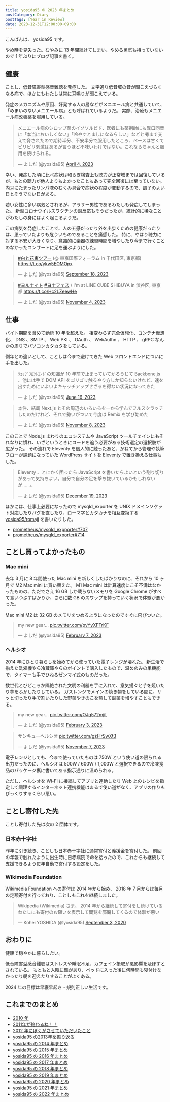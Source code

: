 ```yaml
---
title: yosida95 の 2023 年まとめ
postCategory: Diary
postTags: [Year in Review]
date: 2023-12-31T12:00:00+09:00
---
```


こんばんは、 yosida95 です。

やめ時を見失った。むやみに 13 年間続けてしまい、やめる勇気も持っていないので 1 年ぶりにブログ記事を書く。

## 健康

ことし、低音障害型感音難聴を発症した。
文字通り低音域の音が聞こえづらくなる病で、ほかにもわたしは常に耳鳴りが聞こえている。

発症のメカニズムや原因、好発する人の層などがメニエール病と共通していて、「めまいのないメニエール病」とも呼ばれているようだ。
実際、治療もメニエール病改善薬を服用している。

<blockquote class="twitter-tweet"><p lang="ja" dir="ltr">メニエール病のシロップ薬のイソソルビド、医者にも薬剤師にも異口同音に「本当においしくない」「冷やすとましになるらしい」などと噂まで交えて脅されたので期待半分、不安半分で服用したところ、ベースは甘くてピリピリ刺激はあるが言うほど不味いわけではない。これならちゃんと服用を続けられる。</p>&mdash; よしだ (@yosida95) <a href="https://twitter.com/yosida95/status/1643237556673466368?ref_src=twsrc%5Etfw">April 4, 2023</a></blockquote>

幸い、発症した頃に比べ症状は和らぎ検査上も聴力が正常域までは回復しているが、もとの聴力が他人よりもよかったこともあって完全回復には至っていない。
内耳にたまったリンパ液のむくみ具合で症状の程度が変動するので、調子のよい日とそうでない日がある。

若い女性に多い病気とされるが、アラサー男性であるわたしも発症してしまった。
新型コロナウイルスワクチンの副反応もそうだったが、統計的に稀なことがわたしの身にはよく起こるようだ。

この病気を発症したことで、人の五感だったり外を出歩くための健康だったりは、思っていたよりも危ういものであることを痛感した。
特に、やはり聴力に対する不安が大きくなり、意識的に楽器の練習時間を増やしたり今まで行くことのなかったコンサートに足を運ぶようにした。

<blockquote class="twitter-tweet"><p lang="ja" dir="ltr"><a href="https://twitter.com/hashtag/%E7%99%BD%E3%81%A8%E8%8A%B1%E6%9D%9F%E3%83%84%E3%82%A2%E3%83%BC?src=hash&amp;ref_src=twsrc%5Etfw">#白と花束ツアー</a> (@ 東京国際フォーラム in 千代田区, 東京都) <a href="https://t.co/ykw5EOMOpx">https://t.co/ykw5EOMOpx</a></p>&mdash; よしだ (@yosida95) <a href="https://twitter.com/yosida95/status/1703740585386115344?ref_src=twsrc%5Etfw">September 18, 2023</a></blockquote>
<blockquote class="twitter-tweet"><p lang="ja" dir="ltr"><a href="https://twitter.com/hashtag/%E3%83%A8%E3%83%AB%E3%83%8A%E3%82%A4%E3%83%88?src=hash&amp;ref_src=twsrc%5Etfw">#ヨルナイト</a> <a href="https://twitter.com/hashtag/%E3%83%A8%E3%83%8A%E3%83%95%E3%82%A7%E3%82%B9?src=hash&amp;ref_src=twsrc%5Etfw">#ヨナフェス</a> / I&#39;m at LINE CUBE SHIBUYA in 渋谷区, 東京都 <a href="https://t.co/Hc2LZeewHe">https://t.co/Hc2LZeewHe</a></p>&mdash; よしだ (@yosida95) <a href="https://twitter.com/yosida95/status/1720711134108639378?ref_src=twsrc%5Etfw">November 4, 2023</a></blockquote>

## 仕事

バイト期間を含めて勤続 10 年を超えた。
相変わらず完全仮想化、コンテナ仮想化、 DNS 、SMTP 、 Web PKI 、 OAuth 、 WebAuthn 、 HTTP 、 gRPC なんかの周りでパソコンカタカタをしている。

例年との違いとして、ことしは今まで避けてきた Web フロントエンドについに手を出した。

<blockquote class="twitter-tweet"><p lang="ja" dir="ltr">ｳｪｯﾌﾞﾌﾛﾝﾄｴﾝﾄﾞの知識が 10 年前で止まっていてかろうじて Backbone.js 、他には手で DOM API をゴリゴリ触るやり方しか知らないけれど、速を出すためにいよいよキャッチアップせざるを得ない状況になってきた</p>&mdash; よしだ (@yosida95) <a href="https://twitter.com/yosida95/status/1669605227392274436?ref_src=twsrc%5Etfw">June 16, 2023</a></blockquote>
<blockquote class="twitter-tweet"><p lang="ja" dir="ltr">本件、結局 Next.js とその周辺のいろいろを一から学んでフルスクラッチしたのだけれど、それで勢いがついて今度は Remix を学び始めた</p>&mdash; よしだ (@yosida95) <a href="https://twitter.com/yosida95/status/1722190861654725021?ref_src=twsrc%5Etfw">November 8, 2023</a></blockquote>

このことで Node.js まわりのエコシステムや JavaScript ツールチェインにもそれなりに慣れ、いざというときにコードを追う必要がある技術選定の選択肢が広がった。
その流れで Eleventy を個人的に触ったあと、かねてから管理や執筆フローが課題になっていた WordPress サイトを Eleventy で置き換える仕事もした。

<blockquote class="twitter-tweet"><p lang="ja" dir="ltr">Eleventy 、とにかく困ったら JavaScript を書いたらよいという割り切りがあって気持ちよい。自分で自分の足を撃ち抜いているかもしれないが……。</p>&mdash; よしだ (@yosida95) <a href="https://twitter.com/yosida95/status/1737139496116945118?ref_src=twsrc%5Etfw">December 19, 2023</a></blockquote>

ほかには、仕事上必要になったので mysqld_exporter を UNIX ドメインソケット対応したりバグを直したり、ローマ字とカタカナを相互変換する [yosida95/romaji](https://github.com/yosida95/romaji) を書いたりした。

- [prometheus/mysqld_expporter#707](https://github.com/prometheus/mysqld_exporter/pull/707)
- [prometheus/mysqld_exporter#714](https://github.com/prometheus/mysqld_exporter/pull/714)

## ことし買ってよかったもの

### Mac mini

去年 3 月に 8 年間使った Mac mini を新しくしたばかりなのに、それから 10 ヶ月で M2 Mac mini に買い替えた。
M1 Mac mini は計算速度にこそ不満はなかったものの、ただでさえ 16 GB しか載らないメモリを Google Chrome がすべて食いつぶすばかりか、さらに数 GB のスワップを持っていく状況で体験が悪かった。

Mac mini M2 は 32 GB のメモリをつめるようになったのですぐに飛びついた。

<blockquote class="twitter-tweet"><p lang="en" dir="ltr">my new gear… <a href="https://t.co/pvYyXFTrKF">pic.twitter.com/pvYyXFTrKF</a></p>&mdash; よしだ (@yosida95) <a href="https://twitter.com/yosida95/status/1622838493222424577?ref_src=twsrc%5Etfw">February 7, 2023</a></blockquote>

### ヘルシオ

2014 年にひとり暮らしを始めてから使っていた電子レンジが壊れた。
新生活で揃えた洗濯機やら冷蔵庫やらのポイントで購入したもので、温めのみの単機能で、タイマーも手でひねるゼンマイ式のものだった。

数世代とびどころか隔絶された文明の利器を手に入れて、意気揚々と芋を焼いたり芋をふかしたりしている。
ガスレンジでメインの焼き物をしている間に、サッと切ったり手で割いたりした野菜やきのこを蒸して副菜を増やすこともできる。

<blockquote class="twitter-tweet"><p lang="en" dir="ltr">my new gear… <a href="https://t.co/OJq572mjit">pic.twitter.com/OJq572mjit</a></p>&mdash; よしだ (@yosida95) <a href="https://twitter.com/yosida95/status/1621470090821779456?ref_src=twsrc%5Etfw">February 3, 2023</a></blockquote>
<blockquote class="twitter-tweet"><p lang="ja" dir="ltr">サンキューヘルシオ <a href="https://t.co/gzFIrSwXt3">pic.twitter.com/gzFIrSwXt3</a></p>&mdash; よしだ (@yosida95) <a href="https://twitter.com/yosida95/status/1721804507187990820?ref_src=twsrc%5Etfw">November 7, 2023</a></blockquote>

電子レンジとしても、今まで使っていたものは 750W という使い道の限られる出力だったのに、ヘルシオは 500W / 600W / 1,000W と選択できるので冷凍食品のパッケージ裏に書いてある指示通りに温められる。

ただし、ヘルシオを Wi-Fi に接続してアプリと連動したり Web 上のレシピを指定して調理するインターネット連携機能はまるで使い道がなく、アプリの作りもびっくりするくらい悪い。

## ことし寄付した先

ことし寄付した先は次の 2 団体です。

### 日本赤十字社

昨年に引き続き、ことしも日本赤十字社に通常寄付と義援金を寄付した。
前回の年報で触れたように出生時に日赤病院で命を拾ったので、これからも継続して支援できるよう毎年自動で寄付する設定をした。

### Wikimedia Foundation

Wikimedia Foundation への寄付は 2014 年から始め、 2018 年 7 月からは毎月の定額寄付を行っており、ことしもこれを継続しました。

<blockquote class="twitter-tweet"><p lang="ja" dir="ltr">Wikipedia (Wikimedia) さま、 2014 年から継続して寄付をし続けているわたしにも寄付のお願いを表示して閲覧を邪魔してくるので体験が悪い</p>&mdash; Kohei YOSHIDA (@yosida95) <a href="https://twitter.com/yosida95/status/1301408825648377856?ref_src=twsrc%5Etfw">September 3, 2020</a></blockquote>

## おわりに

健康で穏やかに暮らしたい。

低音障害型感音難聴はストレスや睡眠不足、カフェイン摂取が悪影響を及ぼすとされている。
もともと入眠に難があり、ベッドに入った後に何時間も寝付けなかったり朝を迎えたりすることがよくある。

2024 年の目標は早寝早起き・規則正しい生活です。

## これまでのまとめ

- [2010 年](/2010/12/31/115758.html)
- [2011年が終わるね！！](/2011/12/31/235927.html)
- [2012 年にぼくがさせていただいたこと](/2013/01/01/005050.html)
- [yosida95 の2013年を振り返る](/2013/12/31/111207.html)
- [yosida95 の 2014 年まとめ](/2014/12/29/130000.html)
- [yosida95 の 2015 年まとめ](/2015/12/31/yearly_report.html)
- [yosida95 の 2016 年まとめ](/2016/12/31/yearly_report.html)
- [yosida95 の 2017 年まとめ](/2017/12/31/greetings.html)
- [yosida95 の 2018 年まとめ](/2018/12/31/year-in-review.html)
- [yosida95 の 2019 年まとめ](/2019/12/31/year-in-review.html)
- [yosida95 の 2020 年まとめ](/2020/12/31/year-in-review.html)
- [yosida95 の 2021 年まとめ](/2021/12/31/year-in-review.html)
- [yosida95 の 2022 年まとめ](/2022/12/31/year-in-review.html)
